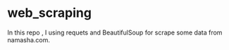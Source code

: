 # web_scraping

In this repo , I using requets and BeautifulSoup for scrape some data from namasha.com.
